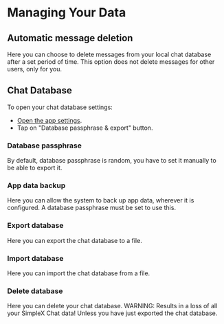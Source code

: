 # Managing Your Data

## Automatic message deletion

Here you can choose to delete messages from your local chat database after a set period of time. This option does not delete messages for other users, only for you.

## Chat Database

To open your chat database settings:

- [Open the app settings](#accessing-app-settings).
- Tap on "Database passphrase & export" button.

### Database passphrase

By default, database passphrase is random, you have to set it manually to be able to export it.

### App data backup

Here you can allow the system to back up app data, wherever it is configured. A database passphrase must be set to use this.

### Export database

Here you can export the chat database to a file.

### Import database

Here you can import the chat database from a file.

### Delete database

Here you can delete your chat database. WARNING: Results in a loss of all your SimpleX Chat data! Unless you have just exported the chat database.
